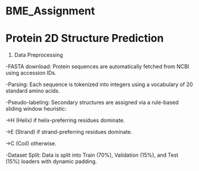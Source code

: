 # BME_Assignment
# Protein 2D Structure Prediction
1. Data Preprocessing

-FASTA download: Protein sequences are automatically fetched from NCBI using accession IDs.

-Parsing: Each sequence is tokenized into integers using a vocabulary of 20 standard amino acids.

-Pseudo-labeling: Secondary structures are assigned via a rule-based sliding window heuristic:

  ->H (Helix) if helix-preferring residues dominate.

  ->E (Strand) if strand-preferring residues dominate.

  ->C (Coil) otherwise.

-Dataset Split: Data is split into Train (70%), Validation (15%), and Test (15%) loaders with dynamic padding.
